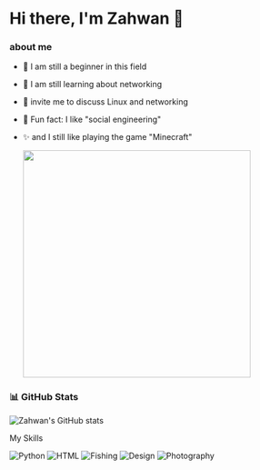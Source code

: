 # Hi there, I'm Zahwan 👋  

### about me
- 🔭 I am still a beginner in this field
- 🌱 I am still learning about networking   
- 💬 invite me to discuss Linux and networking
- 🎲 Fun fact: I like "social engineering"
- ✨ and I still like playing the game "Minecraft"

  <img src="https://media1.giphy.com/media/v1.Y2lkPTc5MGI3NjExMnh1cHJhZ254OTd2ZnF3Z25vODUwNG5tM3I5czYxOTEzdmt4ZXBrMSZlcD12MV9pbnRlcm5hbF9naWZfYnlfaWQmY3Q9Zw/ckr4W2ppxPBeIF8dx4/giphy.gif" width="400">

### 📊 GitHub Stats  
![Zahwan's GitHub stats](https://github-readme-stats.vercel.app/api?username=Empy-ai09&show_icons=true&theme=tokyonight) 

 My Skills

![Python](https://img.shields.io/badge/Python-12%25-red)
![HTML](https://img.shields.io/badge/HTML-60%25-orange)
![Fishing](https://img.shields.io/badge/Fishing-80%25-green)
![Design](https://img.shields.io/badge/Design-30%25-blue)
![Photography](https://img.shields.io/badge/Photography-93%25-purple)
<!---
Empy-ai09/Empy-ai09 is a ✨ special ✨ repository because its `README.md` (this file) appears on your GitHub profile.
You can click the Preview link to take a look at your changes.
--->
